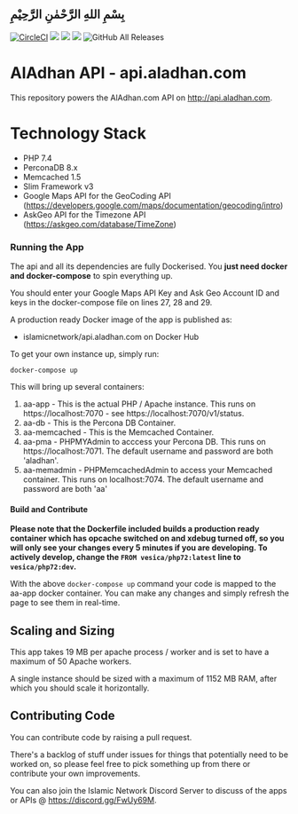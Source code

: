 ## بِسْمِ اللهِ الرَّحْمٰنِ الرَّحِيْمِ

[![CircleCI](https://circleci.com/gh/islamic-network/api.aladhan.com.svg?style=shield)](https://circleci.com/gh/islamic-network/api.aladhan.com)
[![](https://img.shields.io/docker/pulls/islamicnetwork/api.aladhan.com.svg)](https://cloud.docker.com/u/vesica/repository/islamicnetwork/vesica/api.aladhan.com)
[![](https://img.shields.io/github/release/islamic-network/api.aladhan.com.svg)](https://github.com/islamic-network/api.aladhan.com/releases)
[![](https://img.shields.io/github/license/islamic-network/api.aladhan.com.svg)](https://github.com/islamic-network/api.aladhan.com/blob/master/LICENSE)
![GitHub All Releases](https://img.shields.io/github/downloads/islamic-network/api.aladhan.com/total)

# AlAdhan API - api.aladhan.com

This repository powers the AlAdhan.com API on http://api.aladhan.com.

# Technology Stack
* PHP 7.4
* PerconaDB 8.x
* Memcached 1.5
* Slim Framework v3
* Google Maps API for the GeoCoding API (https://developers.google.com/maps/documentation/geocoding/intro)
* AskGeo API for the Timezone API (https://askgeo.com/database/TimeZone)

### Running the App

The api and all its dependencies are fully Dockerised. You **just need docker and docker-compose** to spin everything up.

You should enter your Google Maps API Key and Ask Geo Account ID and keys in the docker-compose file on lines 27, 28 and 29.

A production ready Docker image of the app is published as:

* islamicnetwork/api.aladhan.com on Docker Hub

To get your own instance up, simply run:

```
docker-compose up
``` 

This will bring up several containers:

1. aa-app - This is the actual PHP / Apache instance. This runs on https://localhost:7070 - see https://localhost:7070/v1/status.
2. aa-db - This is the Percona DB Container.
3. aa-memcached - This is the Memcached Container.
4. aa-pma - PHPMYAdmin to acccess your Percona DB. This runs on https://localhost:7071. The default username and password are both 'aladhan'.
5. aa-memadmin - PHPMemcachedAdmin to access your Memcached container. This runs on localhost:7074. The default username and password are both 'aa'

#### Build and Contribute

**Please note that the Dockerfile included builds a production ready container which has opcache switched on and xdebug turned off, so you will only see your changes every 5 minutes if you are developing. To actively develop, change the ```FROM vesica/php72:latest``` line to ```vesica/php72:dev```.**

With the above ```docker-compose up``` command your code is mapped to the aa-app docker container. You can make any changes and simply refresh the page to see them in real-time.

## Scaling and Sizing

This app takes 19 MB per apache process / worker and is set to have a maximum of 50 Apache workers.

A single instance should be sized with a maximum of 1152 MB RAM, after which you should scale it horizontally.

## Contributing Code 

You can contribute code by raising a pull request.

There's a backlog of stuff under issues for things that potentially need to be worked on, so please feel free to pick something up from there or contribute your own improvements.

You can also join the Islamic Network Discord Server to discuss of the apps or APIs @ https://discord.gg/FwUy69M.
